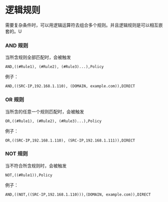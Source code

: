 # 逻辑规则

需要复杂条件时，可以用逻辑运算符去组合多个规则。并且逻辑规则是可以相互嵌套的。U

### **AND 规则**

当所含规则全部匹配时，会被触发

```
AND,((#Rule1), (#Rule2), (#Rule3)...),Policy
```

例子：

```
AND,((SRC-IP,192.168.1.110), (DOMAIN, example.com)),DIRECT
```

### **OR 规则**

当所含的任意一个规则匹配时，会被触发

```
OR,((#Rule1), (#Rule2), (#Rule3)...),Policy
```

例子：

```
OR,((SRC-IP,192.168.1.110), (SRC-IP,192.168.1.111)),DIRECT
```

### **NOT 规则**

当不符合所含规则时，会被触发

```
NOT,((#Rule1)),Policy
```

例子：

```
AND,((NOT,((SRC-IP,192.168.1.110))),(DOMAIN, example.com)),DIRECT
```